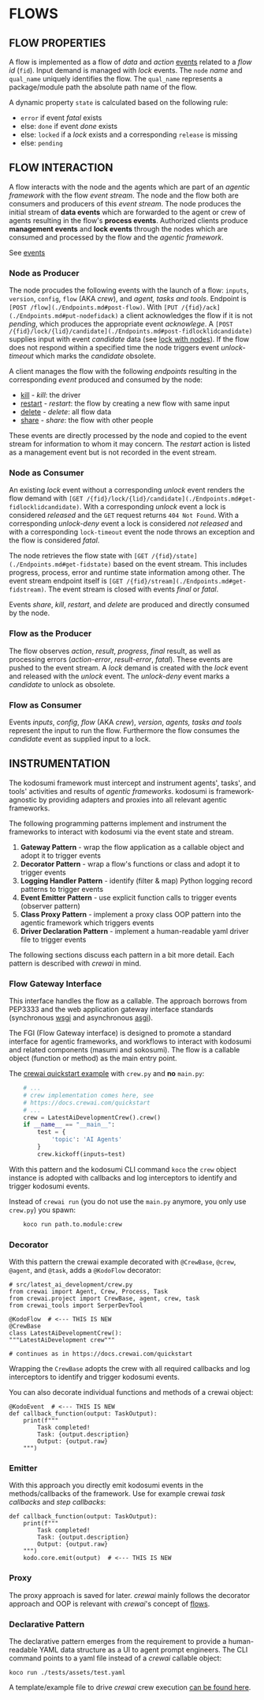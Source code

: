 # FLOWS

## FLOW PROPERTIES

A flow is implemented as a flow of _data_ and _action_ [events](./Events.md) related to a _flow id_ (`fid`). Input demand is managed with _lock_ events. The `node` _name_ and `qual_name` uniquely identifies the flow. The `qual_name` represents a package/module path the absolute path name of the flow.

A dynamic property `state` is calculated based on the following rule:

* `error` if event _fatal_ exists
* else: `done` if event _done_ exists
* else: `locked` if a _lock_ exists and a corresponding `release` is missing
* else: `pending`

## FLOW INTERACTION

A flow interacts with the node and the agents which are part of an _agentic framework_ with the flow _event stream_. The node and the flow both are consumers and producers of this _event stream_. The node produces the initial stream of **data events** which are forwarded to the agent or crew of agents resulting in the flow's **process events**. Authorized clients produce **management events** and **lock events** through the nodes which are consumed and processed by the flow and the _agentic framework_. 

See [events](./Events.md)

### Node as Producer

The node procudes the following events with the launch of a flow: `inputs`, `version`, `config`, `flow` (AKA _crew_), and _agent, tasks and tools_. Endpoint is `[POST /flow](./Endpoints.md#post-flow)`. With `[PUT /{fid}/ack](./Endpoints.md#put-nodefidack)` a client acknowledges the flow if it is not _pending_, which produces the appropriate event _acknowlege_. A `[POST /{fid}/lock/{lid}/candidate](./Endpoints.md#post-fidlocklidcandidate)` supplies input with event _candidate_ data (see [lock with nodes](./Nodes.md#lock)). If the flow does not respond within a specified time the node triggers event _unlock-timeout_ which marks the _candidate_ obsolete.

A client manages the flow with the following _endpoints_ resulting in the corresponding _event_ produced and consumed by the node:

* [kill](./Endpoints.md#put-fidkill) - _kill_: the driver
* [restart](./Endpoints.md#put-fidrestart) - _restart_: the flow by creating a new flow with same input
* [delete](./Endpoints.md#put-fiddelete) - _delete_: all flow data
* [share](./Endpoints.md#put-fidshare) - _share_: the flow with other people

These events are directly processed by the node and copied to the event stream for information to whom it may concern. The _restart_ action is listed as a management event but is not recorded in the event stream. 

### Node as Consumer

An existing _lock_ event without a corresponding _unlock_ event renders the flow demand with `[GET /{fid}/lock/{lid}/candidate](./Endpoints.md#get-fidlocklidcandidate)`. With a corresponding _unlock_ event a lock is considered _released_ and the `GET` request returns `404 Not Found`. With a corresponding _unlock-deny_ event a lock is considered _not released_ and with a corresponding `lock-timeout` event the node throws an exception and the flow is considered _fatal_.

The node retrieves the flow state with `[GET /{fid}/state](./Endpoints.md#get-fidstate)` based on the event stream. This includes progress, process, error and runtime state information among other. The event stream endpoint itself is `[GET /{fid}/stream](./Endpoints.md#get-fidstream)`. The event stream is closed with events _final_ or _fatal_.

Events _share_, _kill_, _restart_, and _delete_ are produced and directly consumed by the node.

### Flow as the Producer

The flow observes _action_, _result_, _progress_, _final_ result, as well as processing errors (_action-error_, _result-error_, _fatal_). These events are pushed to the event stream. A _lock_ demand is created with the _lock_ event and released with the _unlock_ event. The _unlock-deny_ event marks a _candidate_ to unlock as obsolete.

### Flow as Consumer

Events _inputs_, _config_, _flow_ (AKA _crew_), _version_, _agents, tasks and tools_ represent the input to run the flow. Furthermore the flow consumes the _candidate_ event as supplied input to a lock.

## INSTRUMENTATION

The kodosumi framework must intercept and instrument agents', tasks', and tools' activities and results of _agentic frameworks_. kodosumi is framework-agnostic by providing adapters and proxies into all relevant agentic frameworks. 

The following programming patterns implement and instrument the frameworks to interact with kodosumi via the event state and stream. 

1. **Gateway Pattern** - wrap the flow application as a callable object and adopt it to trigger events
1. **Decorator Pattern** - wrap a flow's functions or class and adopt it to trigger events
2. **Logging Handler Pattern** - identify (filter & map) Python logging record patterns to trigger events
3. **Event Emitter Pattern** - use explicit function calls to trigger events (observer pattern)
4. **Class Proxy Pattern** - implement a proxy class OOP pattern into the agentic framework which triggers events
5. **Driver Declaration Pattern** - implement a human-readable yaml driver file to trigger events

The following sections discuss each pattern in a bit more detail. Each pattern is described with _crewai_ in mind.

### Flow Gateway Interface

This interface handles the flow as a callable. The approach borrows from PEP3333 and the web application gateway interface standards (synchronous [wsgi](https://peps.python.org/pep-3333/) and asynchronous [asgi](https://asgi.readthedocs.io/en/latest/)).

The FGI (Flow Gateway interface) is designed to promote a standard interface for agentic frameworks, and workflows to interact with kodosumi and related components (masumi and sokosumi). The flow is a callable object (function or method) as the main entry point. 

The [crewai quickstart example](https://docs.crewai.com/quickstart) with `crew.py` and **no** `main.py`:

```python
    # ...
    # crew implementation comes here, see
    # https://docs.crewai.com/quickstart
    # ...
    crew = LatestAiDevelopmentCrew().crew()
    if __name__ == "__main__":
        test = {
            'topic': 'AI Agents'
        }
        crew.kickoff(inputs=test)
```

With this pattern and the kodosumi CLI command `koco` the `crew` object instance is adopted with callbacks and log interceptors to identify and trigger kodosumi events.

Instead of `crewai run` (you do not use the `main.py` anymore, you only use `crew.py`) you spawn:

```bash
    koco run path.to.module:crew
```

### Decorator

With this pattern the crewai example decorated with `@CrewBase`, `@crew`, `@agent`, and `@task`, adds a `@KodoFlow` decorator:

    # src/latest_ai_development/crew.py
    from crewai import Agent, Crew, Process, Task
    from crewai.project import CrewBase, agent, crew, task
    from crewai_tools import SerperDevTool

    @KodoFlow  # <--- THIS IS NEW
    @CrewBase
    class LatestAiDevelopmentCrew():
    """LatestAiDevelopment crew"""

    # continues as in https://docs.crewai.com/quickstart

Wrapping the `CrewBase` adopts the crew with all required callbacks and log interceptors to identify and trigger kodosumi events.

You can also decorate individual functions and methods of a crewai object:

    @KodoEvent  # <--- THIS IS NEW
    def callback_function(output: TaskOutput):
        print(f"""
            Task completed!
            Task: {output.description}
            Output: {output.raw}
        """)

### Emitter

With this approach you directly emit kodosumi events in the methods/callbacks of the framework. Use for example crewai _task callbacks_ and _step callbacks_:

    def callback_function(output: TaskOutput):
        print(f"""
            Task completed!
            Task: {output.description}
            Output: {output.raw}
        """)
        kodo.core.emit(output)  # <--- THIS IS NEW

### Proxy

The proxy approach is saved for later. _crewai_ mainly follows the decorator approach and OOP is relevant with _crewai_'s concept of [flows](https://github.com/crewAIInc/crewAI/blob/main/src/crewai/flow/flow.py).

### Declarative Pattern

The declarative pattern emerges from the requirement to provide a human-readable YAML data structure as a UI to agent prompt engineers. The CLI command points to a yaml file instead of a _crewai_ callable object:

    koco run ./tests/assets/test.yaml

A template/example file to drive _crewai_ crew execution [can be found here](https://github.com/plan-net/kodo-core/blob/cli/docs/template.yaml).
